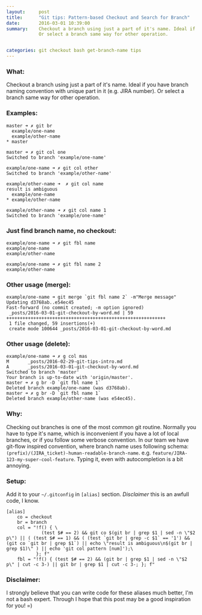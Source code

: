 ```yaml
---
layout:     post
title:      "Git tips: Pattern-based Checkout and Search for Branch"
date:       2016-03-01 10:39:00
summary:    Checkout a branch using just a part of it's name. Ideal if you have branch naming convention with unique part in it (e.g. JIRA number).
            Or select a branch same way for other operation.


categories: git checkout bash get-branch-name tips
---
```


### What:
Checkout a branch using just a part of it's name. Ideal if you have branch naming convention with unique part in it (e.g. JIRA number).
Or select a branch same way for other operation.

### Examples:
```
master ➜ ✗ git br
  example/one-name
  example/other-name
* master

master ➜ ✗ git col one
Switched to branch 'example/one-name'

example/one-name ➜ ✗ git col other
Switched to branch 'example/other-name'

example/other-name ➜  ✗ git col name
result is ambiguous
  example/one-name
* example/other-name

example/other-name ➜ ✗ git col name 1
Switched to branch 'example/one-name' 
```

### Just find branch name, no checkout:
```
example/one-name ➜ ✗ git fbl name
example/one-name
example/other-name

example/one-name ➜ ✗ git fbl name 2
example/other-name
```

### Other usage (merge):
```
example/one-name ➜ git merge `git fbl name 2` -m"Merge message"
Updating d3768ab..e54ec45
Fast-forward (no commit created; -m option ignored)
 _posts/2016-03-01-git-checkout-by-word.md | 59 +++++++++++++++++++++++++++++++++++++++++++++++++++++++++++
 1 file changed, 59 insertions(+)
 create mode 100644 _posts/2016-03-01-git-checkout-by-word.md
```

### Other usage (delete):
```
example/one-name ➜ ✗ g col mas
M       _posts/2016-02-29-git-tips-intro.md
A       _posts/2016-03-01-git-checkout-by-word.md
Switched to branch 'master'
Your branch is up-to-date with 'origin/master'.
master ➜ ✗ g br -D `git fbl name 1`
Deleted branch example/one-name (was d3768ab).
master ➜ ✗ g br -D `git fbl name 1`
Deleted branch example/other-name (was e54ec45).
```

### Why:
Checking out branches is one of the most common git routine. Normally you have to type it's name, which is inconvenient if you have a lot of local branches, or if you follow some verbose convention.
In our team we have git-flow inspired convention, where branch name uses following schema: `(prefix)/(JIRA_ticket)-human-readable-branch-name`. e.g. `feature/JIRA-123-my-super-cool-feature`.
Typing it, even with autocompletion is a bit annoying.

### Setup:
Add it to your `~/.gitconfig` in `[alias]` section. _Disclaimer_ this is an awfull code, I know.

```
[alias]
    co = checkout
    br = branch
    col = "!f() { \
             (test $# == 2) && git co $(git br | grep $1 | sed -n \"$2 p\") || ( (test $# == 1) && ( (test `git br | grep -c $1` == '1') && (git co `git br | grep $1`) || echo \"result is ambiguous\n$(git br | grep $1)\" ) || echo 'git col pattern [num]');\
           }; f"
    fbl = "!f() { (test $# == 2) && (git br | grep $1 | sed -n \"$2 p\" | cut -c 3-) || git br | grep $1 | cut -c 3-; }; f"
```

### Disclaimer:
I strongly believe that you can write code for these aliases much better, I'm not a bash expert. Through I hope that this post may be a good inspiration for you! =)
